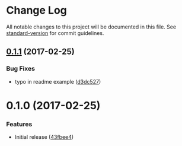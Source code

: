 # Change Log

All notable changes to this project will be documented in this file. See [standard-version](https://github.com/conventional-changelog/standard-version) for commit guidelines.

<a name="0.1.1"></a>
## [0.1.1](https://github.com/knownasilya/ember-data-tasks/compare/v0.1.0...v0.1.1) (2017-02-25)


### Bug Fixes

* typo in readme example ([d3dc527](https://github.com/knownasilya/ember-data-tasks/commit/d3dc527))



<a name="0.1.0"></a>
# 0.1.0 (2017-02-25)


### Features

* Initial release ([43fbee4](https://github.com/knownasilya/ember-data-tasks/commit/43fbee4))
